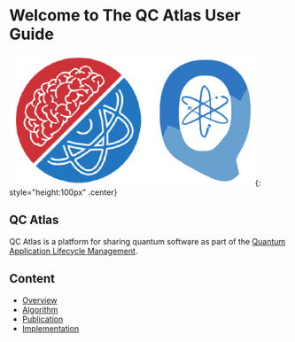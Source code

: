 # Welcome to The QC Atlas User Guide
![alt text](./images/overview/combo.png){: style="height:100px" .center}

## QC Atlas
QC Atlas is a platform for sharing quantum software as part of the [Quantum Application Lifecycle Management](https://github.com/UST-QuAntiL).

## Content
* [Overview](../user-guide/overview.md)
* [Algorithm](../user-guide/algorithm.md)
* [Publication](../user-guide/publication.md)
* [Implementation](../user-guide/implementation.md)